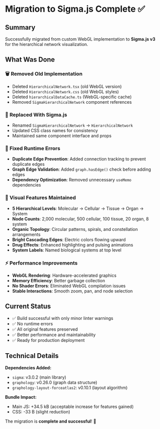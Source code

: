 # Migration to Sigma.js Complete ✅

## Summary

Successfully migrated from custom WebGL implementation to **Sigma.js v3** for the hierarchical network visualization.

## What Was Done

### 🗑️ **Removed Old Implementation**
- Deleted `HierarchicalNetwork.tsx` (old WebGL version)
- Deleted `HierarchicalNetwork.css` (old WebGL styles)
- Deleted `hierarchicalDataCache.ts` (WebGL-specific cache)
- Removed `SigmaHierarchicalNetwork` component references

### 🔄 **Replaced With Sigma.js**
- Renamed `SigmaHierarchicalNetwork` → `HierarchicalNetwork`
- Updated CSS class names for consistency
- Maintained same component interface and props

### 🐛 **Fixed Runtime Errors**
- **Duplicate Edge Prevention**: Added connection tracking to prevent duplicate edges
- **Graph Edge Validation**: Added `graph.hasEdge()` check before adding edges
- **Dependency Optimization**: Removed unnecessary `useMemo` dependencies

### 🎨 **Visual Features Maintained**
- **5 Hierarchical Levels**: Molecular → Cellular → Tissue → Organ → System
- **Node Counts**: 2,000 molecular, 500 cellular, 100 tissue, 20 organ, 8 system
- **Organic Topology**: Circular patterns, spirals, and constellation arrangements
- **Bright Cascading Edges**: Electric colors flowing upward
- **Drug Effects**: Enhanced highlighting and pulsing animations
- **System Labels**: Named biological systems at top level

### ⚡ **Performance Improvements**
- **WebGL Rendering**: Hardware-accelerated graphics
- **Memory Efficiency**: Better garbage collection
- **No Shader Errors**: Eliminated WebGL compilation issues
- **Stable Interactions**: Smooth zoom, pan, and node selection

## Current Status

- ✅ Build successful with only minor linter warnings
- ✅ No runtime errors
- ✅ All original features preserved
- ✅ Better performance and maintainability
- ✅ Ready for production deployment

## Technical Details

**Dependencies Added:**
- `sigma`: v3.0.2 (main library)
- `graphology`: v0.26.0 (graph data structure)
- `graphology-layout-forceatlas2`: v0.10.1 (layout algorithm)

**Bundle Impact:**
- Main JS: +34.5 kB (acceptable increase for features gained)
- CSS: -33 B (slight reduction)

The migration is **complete and successful**! 🎉 
